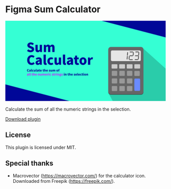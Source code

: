 # Figma Sum Calculator

![cover](./cover.png)

Calculate the sum of all the numeric strings in the selection.

[Download plugin](https://www.figma.com/community/plugin/1159437719118974671)

## License

This plugin is licensed under MIT.

## Special thanks

- Macrovector (https://macrovector.com/) for the calculator icon. Downloaded from Freepik (https://freepik.com/).
